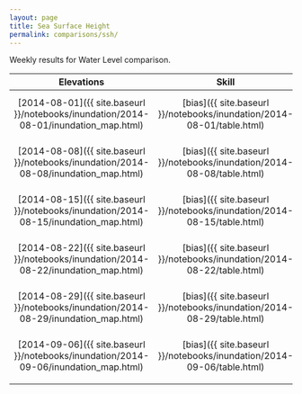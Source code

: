 ```yaml
---
layout: page
title: Sea Surface Height
permalink: comparisons/ssh/
---
```


Weekly results for Water Level comparison.

| Elevations                                                                           | Skill                                                                 | Log
|:------------------------------------------------------------------------------------:|:---------------------------------------------------------------------:|:-------------------------------------------------------------------------------------------:|
| [2014-08-01]({{ site.baseurl }}/notebooks/inundation/2014-08-01/inundation_map.html) | [bias]({{ site.baseurl }}/notebooks/inundation/2014-08-01/table.html) | [log]({{ site.baseurl }}/notebooks/inundation/2014-08-01/2014-08-01-secoora_inundation.log) |
| [2014-08-08]({{ site.baseurl }}/notebooks/inundation/2014-08-08/inundation_map.html) | [bias]({{ site.baseurl }}/notebooks/inundation/2014-08-08/table.html) | [log]({{ site.baseurl }}/notebooks/inundation/2014-08-08/2014-08-08-secoora_inundation.log) |
| [2014-08-15]({{ site.baseurl }}/notebooks/inundation/2014-08-15/inundation_map.html) | [bias]({{ site.baseurl }}/notebooks/inundation/2014-08-15/table.html) | [log]({{ site.baseurl }}/notebooks/inundation/2014-08-15/2014-08-15-secoora_inundation.log) |
| [2014-08-22]({{ site.baseurl }}/notebooks/inundation/2014-08-22/inundation_map.html) | [bias]({{ site.baseurl }}/notebooks/inundation/2014-08-22/table.html) | [log]({{ site.baseurl }}/notebooks/inundation/2014-08-22/2014-08-22-secoora_inundation.log) |
| [2014-08-29]({{ site.baseurl }}/notebooks/inundation/2014-08-29/inundation_map.html) | [bias]({{ site.baseurl }}/notebooks/inundation/2014-08-29/table.html) | [log]({{ site.baseurl }}/notebooks/inundation/2014-08-29/2014-08-29-secoora_inundation.log) |
| [2014-09-06]({{ site.baseurl }}/notebooks/inundation/2014-09-06/inundation_map.html) | [bias]({{ site.baseurl }}/notebooks/inundation/2014-09-06/table.html) | [log]({{ site.baseurl }}/notebooks/inundation/2014-09-06/2014-09-06-secoora_inundation.log) |
|                                                                                      |                                                                       |


<!-- <iframe width="420" height="315" src="{{ site.baseurl }}/notebooks/inundation/2014-08-01/inundation_map.html"></iframe> -->
